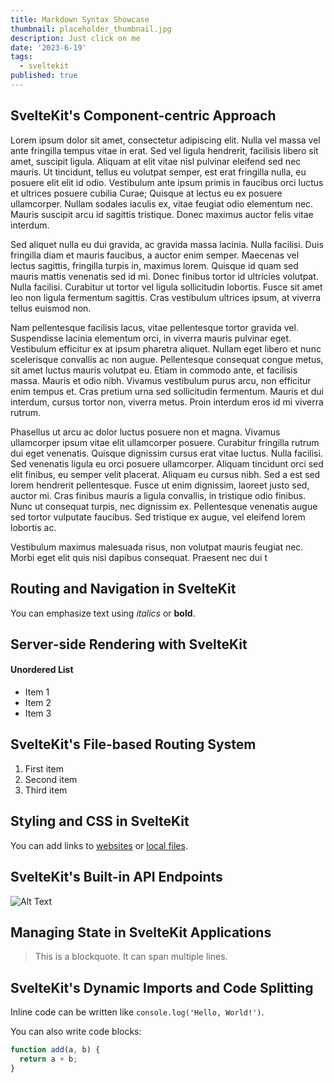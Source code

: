 ```yaml
---
title: Markdown Syntax Showcase
thumbnail: placeholder_thumbnail.jpg
description: Just click on me
date: '2023-6-19'
tags:
  - sveltekit
published: true
---
```


<script>
  import Counter from "$lib/components/custom/Counter.svelte";
  import TableOfContents from "$lib/components/custom/TableOfContents.svelte";
</script>

## SvelteKit's Component-centric Approach

Lorem ipsum dolor sit amet, consectetur adipiscing elit. Nulla vel massa vel ante fringilla tempus vitae in erat. Sed vel ligula hendrerit, facilisis libero sit amet, suscipit ligula. Aliquam at elit vitae nisl pulvinar eleifend sed nec mauris. Ut tincidunt, tellus eu volutpat semper, est erat fringilla nulla, eu posuere elit elit id odio. Vestibulum ante ipsum primis in faucibus orci luctus et ultrices posuere cubilia Curae; Quisque at lectus eu ex posuere ullamcorper. Nullam sodales iaculis ex, vitae feugiat odio elementum nec. Mauris suscipit arcu id sagittis tristique. Donec maximus auctor felis vitae interdum.

Sed aliquet nulla eu dui gravida, ac gravida massa lacinia. Nulla facilisi. Duis fringilla diam et mauris faucibus, a auctor enim semper. Maecenas vel lectus sagittis, fringilla turpis in, maximus lorem. Quisque id quam sed mauris mattis venenatis sed id mi. Donec finibus tortor id ultricies volutpat. Nulla facilisi. Curabitur ut tortor vel ligula sollicitudin lobortis. Fusce sit amet leo non ligula fermentum sagittis. Cras vestibulum ultrices ipsum, at viverra tellus euismod non.

Nam pellentesque facilisis lacus, vitae pellentesque tortor gravida vel. Suspendisse lacinia elementum orci, in viverra mauris pulvinar eget. Vestibulum efficitur ex at ipsum pharetra aliquet. Nullam eget libero et nunc scelerisque convallis ac non augue. Pellentesque consequat congue metus, sit amet luctus mauris volutpat eu. Etiam in commodo ante, et facilisis massa. Mauris et odio nibh. Vivamus vestibulum purus arcu, non efficitur enim tempus et. Cras pretium urna sed sollicitudin fermentum. Mauris et dui interdum, cursus tortor non, viverra metus. Proin interdum eros id mi viverra rutrum.

Phasellus ut arcu ac dolor luctus posuere non et magna. Vivamus ullamcorper ipsum vitae elit ullamcorper posuere. Curabitur fringilla rutrum dui eget venenatis. Quisque dignissim cursus erat vitae luctus. Nulla facilisi. Sed venenatis ligula eu orci posuere ullamcorper. Aliquam tincidunt orci sed elit finibus, eu semper velit placerat. Aliquam eu cursus nibh. Sed a est sed lorem hendrerit pellentesque. Fusce ut enim dignissim, laoreet justo sed, auctor mi. Cras finibus mauris a ligula convallis, in tristique odio finibus. Nunc ut consequat turpis, nec dignissim ex. Pellentesque venenatis augue sed tortor vulputate faucibus. Sed tristique ex augue, vel eleifend lorem lobortis ac.

Vestibulum maximus malesuada risus, non volutpat mauris feugiat nec. Morbi eget elit quis nisi dapibus consequat. Praesent nec dui t

## Routing and Navigation in SvelteKit

You can emphasize text using *italics* or **bold**.

## Server-side Rendering with SvelteKit

#### Unordered List
- Item 1
- Item 2
- Item 3

## SvelteKit's File-based Routing System
1. First item
2. Second item
3. Third item

## Styling and CSS in SvelteKit

You can add links to [websites](https://www.example.com) or [local files](./path/to/file.md).

## SvelteKit's Built-in API Endpoints

![Alt Text](test_upload.jpg)

## Managing State in SvelteKit Applications

> This is a blockquote.
> It can span multiple lines.

## SvelteKit's Dynamic Imports and Code Splitting

Inline code can be written like `console.log('Hello, World!')`.

You can also write code blocks:

```javascript
function add(a, b) {
  return a + b;
}
```